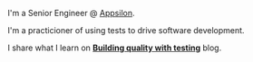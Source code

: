 I'm a Senior Engineer @ [Appsilon](https://www.appsilon.com).

I'm a practicioner of using tests to drive software development.

I share what I learn on [**Building quality with testing**](https://jakubsob.github.io/) blog.

